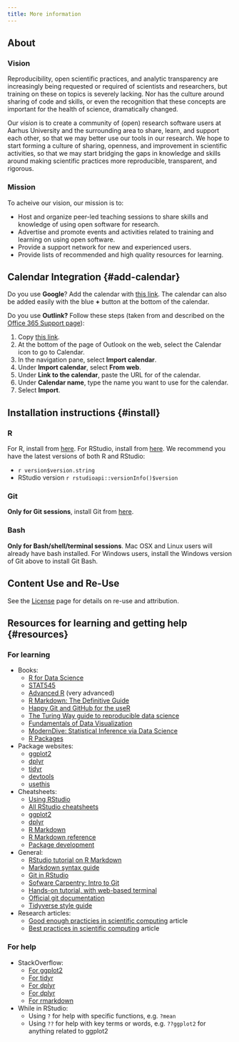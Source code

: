 ```yaml
---
title: More information
---
```


## About

### Vision

Reproducibility, open scientific practices, and analytic transparency are
increasingly being requested or required of scientists and researchers, but
training on these on topics is severely lacking. Nor has the culture around
sharing of code and skills, or even the recognition that these concepts are
important for the health of science, dramatically changed. 

Our *vision* is to create a community of (open) research software users
at Aarhus University and the surrounding area to share, learn, and support each
other, so that we may better use our tools in our research. We hope to start
forming a culture of sharing, openness, and improvement in scientific
activities, so that we may start bridging the gaps in knowledge and skills
around making scientific practices more reproducible, transparent, and rigorous.

### Mission

To acheive our vision, our mission is to:

- Host and organize peer-led teaching sessions to share skills and knowledge of using open software for research.
- Advertise and promote events and activities related to training and learning on using open software.
- Provide a support network for new and experienced users.
- Provide lists of recommended and high quality resources for learning.

## Calendar Integration {#add-calendar}

Do you use **Google**? Add the calendar with [this link](https://calendar.google.com/calendar/embed?src=2ss4h917ttbik93jp4n7kkto5o%40group.calendar.google.com&ctz=Europe%2FCopenhagen). 
The calendar can also be added easily with the blue **+** button at the bottom of the calendar.

Do you use **Outlink?** Follow these steps (taken from and described on the [Office 365 Support page](https://support.office.com/en-us/article/import-or-subscribe-to-a-calendar-in-outlook-on-the-web-503ffaf6-7b86-44fe-8dd6-8099d95f38df)):

1. Copy [this link](https://calendar.google.com/calendar/ical/2ss4h917ttbik93jp4n7kkto5o%40group.calendar.google.com/public/basic.ics).
2. At the bottom of the page of Outlook on the web, select the Calendar icon to go to Calendar.
3. In the navigation pane, select **Import calendar**.
4. Under **Import calendar**, select **From web**.
5. Under **Link to the calendar**, paste the URL for of the calendar.
6. Under **Calendar name**, type the name you want to use for the calendar.
7. Select **Import**.

## Installation instructions {#install}

### R

For R, install from [here](https://cloud.r-project.org/index.html). For RStudio,
install from [here](https://www.rstudio.com/products/rstudio/download/#download).
We recommend you have the latest versions of both R and RStudio:

- `r version$version.string`
- RStudio version `r rstudioapi::versionInfo()$version`

### Git

**Only for Git sessions**, install Git from [here](https://git-scm.com/downloads).

### Bash

**Only for Bash/shell/terminal sessions**. Mac OSX and Linux users will already
have bash installed. For Windows users, install the Windows version of Git above
to install Git Bash.

## Content Use and Re-Use

See the [License](../license/) page for details on re-use and attribution.

## Resources for learning and getting help {#resources}

### For learning

- Books:
    - [R for Data Science](http://r4ds.had.co.nz)
    - [STAT545](http://stat545.com)
    - [Advanced R](http://adv-r.had.co.nz) (very advanced)
    - [R Markdown: The Definitive Guide](https://bookdown.org/yihui/rmarkdown/)
    - [Happy Git and GitHub for the useR](http://happygitwithr.com/)
    - [The Turing Way guide to reproducible data science](https://the-turing-way.netlify.com)
    - [Fundamentals of Data Visualization](https://serialmentor.com/dataviz/)
    - [ModernDive: Statistical Inference via Data Science](https://moderndive.com/)
    - [R Packages](http://r-pkgs.had.co.nz/)
- Package websites:
    - [ggplot2](https://ggplot2.tidyverse.org/)
    - [dplyr](https://dplyr.tidyverse.org/)
    - [tidyr](https://tidyr.tidyverse.org/)
    - [devtools](https://devtools.r-lib.org/)
    - [usethis](https://usethis.r-lib.org/)
- Cheatsheets:
    - [Using RStudio](https://github.com/rstudio/cheatsheets/raw/master/rstudio-ide.pdf)
    - [All RStudio cheatsheets](https://www.rstudio.com/resources/cheatsheets/)
    - [ggplot2](https://github.com/rstudio/cheatsheets/raw/master/data-visualization-2.1.pdf)
    - [dplyr](https://github.com/rstudio/cheatsheets/raw/master/data-transformation.pdf)
    - [R Markdown](https://github.com/rstudio/cheatsheets/raw/master/rmarkdown-2.0.pdf)
    - [R Markdown reference](https://www.rstudio.com/wp-content/uploads/2015/03/rmarkdown-reference.pdf)
    - [Package development](https://github.com/rstudio/cheatsheets/raw/master/package-development.pdf)
- General:
    - [RStudio tutorial on R Markdown](https://rmarkdown.rstudio.com/lesson-1.html)
    - [Markdown syntax guide](https://rmarkdown.rstudio.com/authoring_basics.html)
    - [Git in RStudio](https://support.rstudio.com/hc/en-us/articles/200532077-Version-Control-with-Git-and-SVN)
    - [Sofware Carpentry: Intro to Git](https://swcarpentry.github.io/git-novice/)
    - [Hands-on tutorial, with web-based terminal](https://try.github.io/levels/1/challenges/1)
    - [Official git documentation](https://git-scm.com/doc)
    - [Tidyverse style guide](https://style.tidyverse.org/)
- Research articles:
    - [Good enough practicies in scientific computing](https://doi.org/10.1371/journal.pcbi.1005510) article
    - [Best practices in scientific computing](https://doi.org/10.1371/journal.pbio.1001745) article

### For help

- StackOverflow:
    - [For ggplot2](https://stackoverflow.com/questions/tagged/ggplot2)
    - [For tidyr](https://stackoverflow.com/questions/tagged/tidyr)
    - [For dplyr](https://stackoverflow.com/questions/tagged/dplyr)
    - [For dplyr](https://stackoverflow.com/questions/tagged/dplyr)
    - [For rmarkdown](https://stackoverflow.com/questions/tagged/rmarkdown)
- While in RStudio:
    - Using `?` for help with specific functions, e.g. `?mean`
    - Using `??` for help with key terms or words, e.g. `??ggplot2` for anything related to ggplot2
